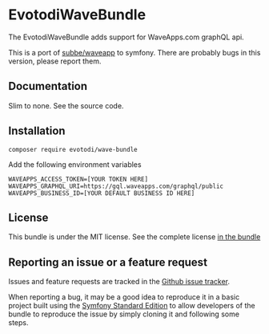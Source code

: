 EvotodiWaveBundle
===================

The EvotodiWaveBundle adds support for WaveApps.com graphQL api.

This is a port of [subbe/waveapp](https://github.com/subbe/waveapp) to symfony.
There are probably bugs in this version, please report them.


Documentation
-------------

Slim to none. See the source code.

Installation
------------

```composer require evotodi/wave-bundle```

Add the following environment variables
```
WAVEAPPS_ACCESS_TOKEN=[YOUR TOKEN HERE]
WAVEAPPS_GRAPHQL_URI=https://gql.waveapps.com/graphql/public
WAVEAPPS_BUSINESS_ID=[YOUR DEFAULT BUSINESS ID HERE]
```

License
-------

This bundle is under the MIT license. See the complete license [in the bundle](LICENSE)


Reporting an issue or a feature request
---------------------------------------

Issues and feature requests are tracked in the [Github issue tracker](https://github.com/evotodi/waveapp/issues).

When reporting a bug, it may be a good idea to reproduce it in a basic project
built using the [Symfony Standard Edition](https://github.com/symfony/symfony-standard)
to allow developers of the bundle to reproduce the issue by simply cloning it
and following some steps.
